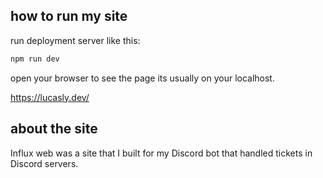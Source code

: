 

## how to run my site

run deployment server like this:

```bash
npm run dev
```

open your browser to see the page its usually on your localhost.

https://lucasly.dev/

## about the site
Influx web was a site that I built for my Discord bot that handled tickets in Discord servers.
